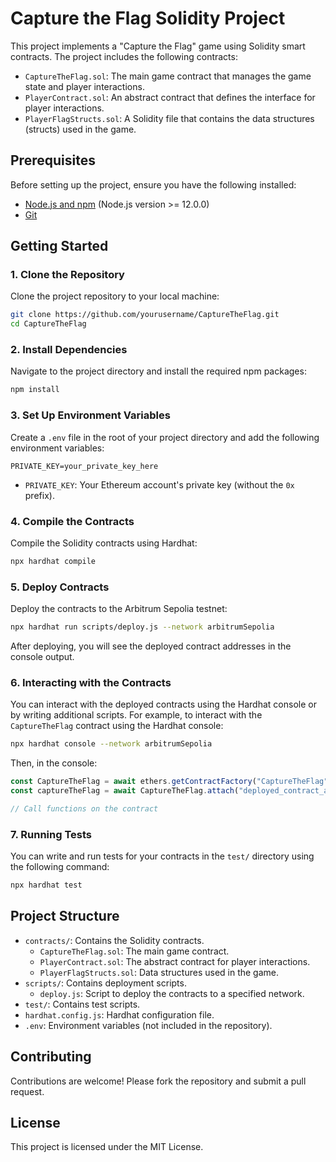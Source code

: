 # Capture the Flag Solidity Project

This project implements a "Capture the Flag" game using Solidity smart contracts. The project includes the following contracts:

- `CaptureTheFlag.sol`: The main game contract that manages the game state and player interactions.
- `PlayerContract.sol`: An abstract contract that defines the interface for player interactions.
- `PlayerFlagStructs.sol`: A Solidity file that contains the data structures (structs) used in the game.

## Prerequisites

Before setting up the project, ensure you have the following installed:

- [Node.js and npm](https://nodejs.org/) (Node.js version >= 12.0.0)
- [Git](https://git-scm.com/)

## Getting Started

### 1. Clone the Repository

Clone the project repository to your local machine:

```bash
git clone https://github.com/yourusername/CaptureTheFlag.git
cd CaptureTheFlag
```

### 2. Install Dependencies

Navigate to the project directory and install the required npm packages:

```bash
npm install
```

### 3. Set Up Environment Variables

Create a `.env` file in the root of your project directory and add the following environment variables:

```plaintext
PRIVATE_KEY=your_private_key_here
```

- `PRIVATE_KEY`: Your Ethereum account's private key (without the `0x` prefix).

### 4. Compile the Contracts

Compile the Solidity contracts using Hardhat:

```bash
npx hardhat compile
```

### 5. Deploy Contracts

Deploy the contracts to the Arbitrum Sepolia testnet:

```bash
npx hardhat run scripts/deploy.js --network arbitrumSepolia
```

After deploying, you will see the deployed contract addresses in the console output.

### 6. Interacting with the Contracts

You can interact with the deployed contracts using the Hardhat console or by writing additional scripts. For example, to interact with the `CaptureTheFlag` contract using the Hardhat console:

```bash
npx hardhat console --network arbitrumSepolia
```

Then, in the console:

```javascript
const CaptureTheFlag = await ethers.getContractFactory("CaptureTheFlag");
const captureTheFlag = await CaptureTheFlag.attach("deployed_contract_address");

// Call functions on the contract
```

### 7. Running Tests

You can write and run tests for your contracts in the `test/` directory using the following command:

```bash
npx hardhat test
```

## Project Structure

- `contracts/`: Contains the Solidity contracts.
  - `CaptureTheFlag.sol`: The main game contract.
  - `PlayerContract.sol`: The abstract contract for player interactions.
  - `PlayerFlagStructs.sol`: Data structures used in the game.
- `scripts/`: Contains deployment scripts.
  - `deploy.js`: Script to deploy the contracts to a specified network.
- `test/`: Contains test scripts.
- `hardhat.config.js`: Hardhat configuration file.
- `.env`: Environment variables (not included in the repository).

## Contributing

Contributions are welcome! Please fork the repository and submit a pull request.

## License

This project is licensed under the MIT License.
